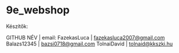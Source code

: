 # 9e_webshop

Készítők:

GITHUB NÉV	| email:
FazekasLuca |	fazekasluca2007@gmail.com
Balazs12345 |	bazsi0718@gmail.com
TolnaiDavid |	tolnaid@kkszki.hu
